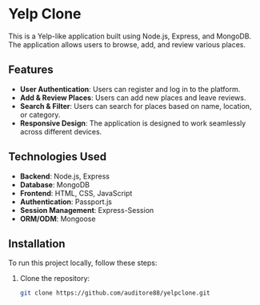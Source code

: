 # Yelp Clone

This is a Yelp-like application built using Node.js, Express, and MongoDB. The application allows users to browse, add, and review various places.

## Features

- **User Authentication**: Users can register and log in to the platform.
- **Add & Review Places**: Users can add new places and leave reviews.
- **Search & Filter**: Users can search for places based on name, location, or category.
- **Responsive Design**: The application is designed to work seamlessly across different devices.

## Technologies Used

- **Backend**: Node.js, Express
- **Database**: MongoDB
- **Frontend**: HTML, CSS, JavaScript
- **Authentication**: Passport.js
- **Session Management**: Express-Session
- **ORM/ODM**: Mongoose

## Installation

To run this project locally, follow these steps:

1. Clone the repository:

   ```bash
   git clone https://github.com/auditore88/yelpclone.git
   ```
